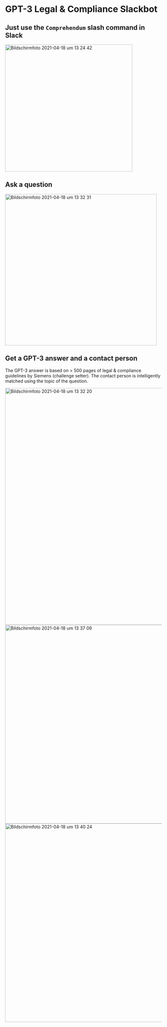 # GPT-3 Legal & Compliance Slackbot

## Just use the `Comprehendum` slash command in Slack
<img width="409" alt="Bildschirmfoto 2021-04-18 um 13 24 42" src="https://user-images.githubusercontent.com/19505672/115143960-550ef600-a04a-11eb-8ce3-23002cba2aa5.png">

## Ask a question
<img width="487" alt="Bildschirmfoto 2021-04-18 um 13 32 31" src="https://user-images.githubusercontent.com/19505672/115144008-90a9c000-a04a-11eb-859d-ca02665e656d.png">

## Get a GPT-3 answer and a contact person
The GPT-3 answer is based on > 500 pages of legal & compliance guidelines by Siemens (challenge setter). The contact person is intelligently matched using the topic of the question.
 
<img width="762" alt="Bildschirmfoto 2021-04-18 um 13 32 20" src="https://user-images.githubusercontent.com/19505672/115144009-92738380-a04a-11eb-82ed-af5e8b7b77f6.png">

<img width="639" alt="Bildschirmfoto 2021-04-18 um 13 37 09" src="https://user-images.githubusercontent.com/19505672/115144127-2e9d8a80-a04b-11eb-9521-bba6315ad373.png">

<img width="639" alt="Bildschirmfoto 2021-04-18 um 13 40 24" src="https://user-images.githubusercontent.com/19505672/115144200-a5d31e80-a04b-11eb-9762-8f3563d76e6c.png">
